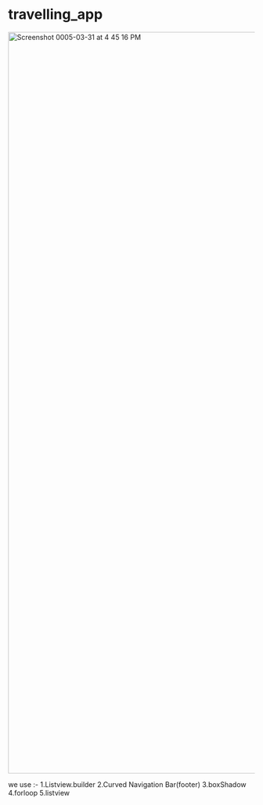 # travelling_app

<img width="1512" alt="Screenshot 0005-03-31 at 4 45 16 PM" src="https://user-images.githubusercontent.com/113663776/229059379-b6cf7ac2-ffef-436e-b2db-4ab2123249bb.png">

we use :-
  1.Listview.builder
  2.Curved Navigation Bar(footer)
  3.boxShadow
  4.forloop
  5.listview
 

